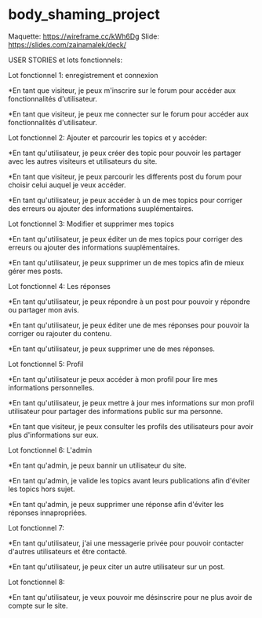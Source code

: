 ﻿# body_shaming_project

Maquette: https://wireframe.cc/kWh6Dg
Slide: https://slides.com/zainamalek/deck/


USER STORIES et lots fonctionnels:

Lot fonctionnel 1: enregistrement et connexion

*En tant que visiteur, je peux m'inscrire sur le forum pour accéder aux fonctionnalités d'utilisateur.

*En tant que visiteur, je peux me connecter sur le forum pour accéder aux fonctionnalités d'utilisateur.


Lot fonctionnel 2: Ajouter et parcourir les topics et y accéder:

*En tant qu'utilisateur, je peux créer des topic pour pouvoir les partager avec les autres visiteurs et utilisateurs du site.

*En tant que visiteur, je peux parcourir les differents post du forum pour choisir celui auquel je veux accéder.

*En tant qu'utilisateur, je peux accéder à un de mes topics pour corriger des erreurs ou ajouter des informations suuplémentaires.


Lot fonctionnel 3: Modifier et supprimer mes topics


*En tant qu'utilisateur, je peux éditer un de mes topics pour corriger des erreurs ou ajouter des informations suuplémentaires.

*En tant qu'utilisateur, je peux supprimer un de mes topics afin de mieux gérer mes posts.


Lot fonctionnel 4: Les réponses

*En tant qu'utilisateur, je peux répondre à un post pour pouvoir y répondre ou partager mon avis.

*En tant qu'utilisateur, je peux éditer une de mes réponses pour pouvoir la corriger ou rajouter du contenu.

*En tant qu'utilisateur, je peux supprimer une de mes réponses.


Lot fonctionnel 5: Profil

*En tant qu'utilisateur je peux accéder à mon profil pour lire mes informations personnelles.

*En tant qu'utilisateur, je peux mettre à jour mes informations sur mon profil utilisateur pour partager des informations public sur ma personne.


*En tant que visiteur, je peux consulter les profils des utilisateurs pour avoir plus d'informations sur eux.


Lot fonctionnel 6: L'admin

*En tant qu'admin, je peux bannir un utilisateur du site.

*En tant qu'admin, je valide les topics avant leurs publications afin d'éviter les topics hors sujet.

*En tant qu'admin, je peux supprimer une réponse afin d'éviter les réponses innapropriées.


Lot fonctionnel 7:

*En tant qu'utilisateur, j'ai une messagerie privée pour pouvoir contacter d'autres utilisateurs et être contacté.

*En tant qu'utilisateur, je peux citer un autre utilisateur sur un post.

Lot fonctionnel 8:

*En tant qu'utilisateur, je veux pouvoir me désinscrire pour ne plus avoir de compte sur le site.
